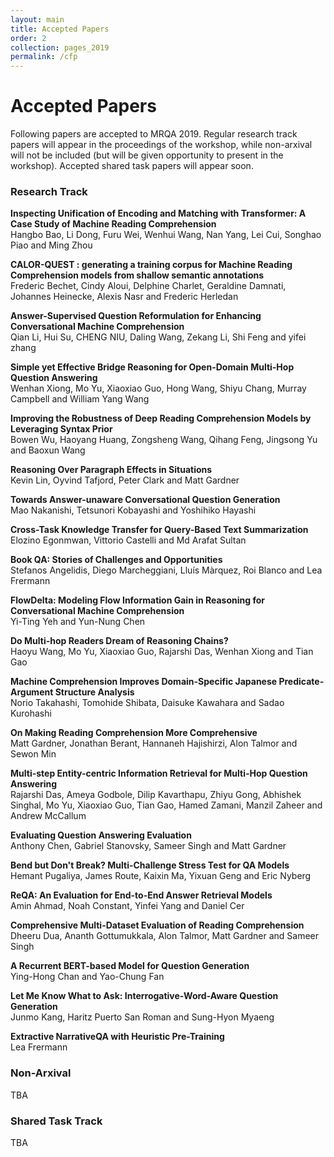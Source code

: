 ```yaml
---
layout: main
title: Accepted Papers
order: 2
collection: pages_2019
permalink: /cfp
---
```

# Accepted Papers

Following papers are accepted to MRQA 2019.
Regular research track papers will appear in the proceedings of the workshop, 
while non-arxival will not be included (but will be given opportunity to present in the workshop).
Accepted shared task papers will appear soon.

### Research Track

**Inspecting Unification of Encoding and Matching with Transformer: A Case Study of Machine Reading Comprehension**<br>
Hangbo Bao, Li Dong, Furu Wei, Wenhui Wang, Nan Yang, Lei Cui, Songhao Piao and Ming Zhou


**CALOR-QUEST : generating a training corpus for Machine Reading Comprehension models from shallow semantic annotations**<br>
Frederic Bechet, Cindy Aloui, Delphine Charlet, Geraldine Damnati, Johannes Heinecke, Alexis Nasr and Frederic Herledan


**Answer-Supervised Question Reformulation for Enhancing Conversational Machine Comprehension**<br>
Qian Li, Hui Su, CHENG NIU, Daling Wang, Zekang Li, Shi Feng and yifei zhang


**Simple yet Effective Bridge Reasoning for Open-Domain Multi-Hop Question Answering**<br>
Wenhan Xiong, Mo Yu, Xiaoxiao Guo, Hong Wang, Shiyu Chang, Murray Campbell and William Yang Wang


**Improving the Robustness of Deep Reading Comprehension Models by Leveraging Syntax Prior**<br>
Bowen Wu, Haoyang Huang, Zongsheng Wang, Qihang Feng, Jingsong Yu and Baoxun Wang


**Reasoning Over Paragraph Effects in Situations**<br>
Kevin Lin, Oyvind Tafjord, Peter Clark and Matt Gardner


**Towards Answer-unaware Conversational Question Generation**<br>
Mao Nakanishi, Tetsunori Kobayashi and Yoshihiko Hayashi


**Cross-Task Knowledge Transfer for Query-Based Text Summarization**<br>
Elozino Egonmwan, Vittorio Castelli and Md Arafat Sultan


**Book QA: Stories of Challenges and Opportunities**<br>
Stefanos Angelidis, Diego Marcheggiani, Lluís Màrquez, Roi Blanco and Lea Frermann


**FlowDelta: Modeling Flow Information Gain in Reasoning for Conversational Machine Comprehension**<br>
Yi-Ting Yeh and Yun-Nung Chen


**Do Multi-hop Readers Dream of Reasoning Chains?**<br>
Haoyu Wang, Mo Yu, Xiaoxiao Guo, Rajarshi Das, Wenhan Xiong and Tian Gao


**Machine Comprehension Improves Domain-Specific Japanese Predicate-Argument Structure Analysis**<br>
Norio Takahashi, Tomohide Shibata, Daisuke Kawahara and Sadao Kurohashi


**On Making Reading Comprehension More Comprehensive**<br>
Matt Gardner, Jonathan Berant, Hannaneh Hajishirzi, Alon Talmor and Sewon Min


**Multi-step Entity-centric Information Retrieval for Multi-Hop Question Answering**<br>
Rajarshi Das, Ameya Godbole, Dilip Kavarthapu, Zhiyu Gong, Abhishek Singhal, Mo Yu, Xiaoxiao Guo, Tian Gao, Hamed Zamani, Manzil Zaheer and Andrew McCallum


**Evaluating Question Answering Evaluation**<br>
Anthony Chen, Gabriel Stanovsky, Sameer Singh and Matt Gardner


**Bend but Don't Break? Multi-Challenge Stress Test for QA Models**<br>
Hemant Pugaliya, James Route, Kaixin Ma, Yixuan Geng and Eric Nyberg


**ReQA: An Evaluation for End-to-End Answer Retrieval Models**<br>
Amin Ahmad, Noah Constant, Yinfei Yang and Daniel Cer


**Comprehensive Multi-Dataset Evaluation of Reading Comprehension**<br>
Dheeru Dua, Ananth Gottumukkala, Alon Talmor, Matt Gardner and Sameer Singh


**A Recurrent BERT-based Model for Question Generation**<br>
Ying-Hong Chan and Yao-Chung Fan


**Let Me Know What to Ask: Interrogative-Word-Aware Question Generation**<br>
Junmo Kang, Haritz Puerto San Roman and Sung-Hyon Myaeng


**Extractive NarrativeQA with Heuristic Pre-Training**<br>
Lea Frermann


### Non-Arxival
TBA


### Shared Task Track
TBA
